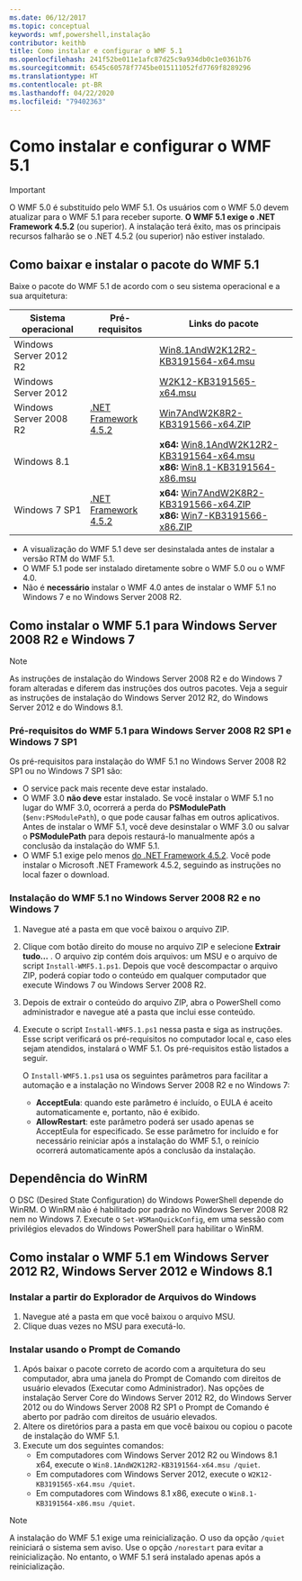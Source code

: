 ```yaml
---
ms.date: 06/12/2017
ms.topic: conceptual
keywords: wmf,powershell,instalação
contributor: keithb
title: Como instalar e configurar o WMF 5.1
ms.openlocfilehash: 241f52be011e1afc87d25c9a934db0c1e0361b76
ms.sourcegitcommit: 6545c60578f7745be015111052fd7769f8289296
ms.translationtype: HT
ms.contentlocale: pt-BR
ms.lasthandoff: 04/22/2020
ms.locfileid: "79402363"
---
```

# <a name="install-and-configure-wmf-51"></a>Como instalar e configurar o WMF 5.1

> [!IMPORTANT]
> O WMF 5.0 é substituído pelo WMF 5.1. Os usuários com o WMF 5.0 devem atualizar para o WMF 5.1 para receber suporte.
> **O WMF 5.1 exige o .NET Framework 4.5.2** (ou superior). A instalação terá êxito, mas os principais recursos falharão se o .NET 4.5.2 (ou superior) não estiver instalado.

## <a name="download-and-install-the-wmf-51-package"></a>Como baixar e instalar o pacote do WMF 5.1

Baixe o pacote do WMF 5.1 de acordo com o seu sistema operacional e a sua arquitetura:

| Sistema operacional       | Pré-requisitos           | Links do pacote                          |
|------------------------|-------------------------|----------------------------------------|
| Windows Server 2012 R2 |                         | [Win8.1AndW2K12R2-KB3191564-x64.msu][] |
| Windows Server 2012    |                         | [W2K12-KB3191565-x64.msu][]            |
| Windows Server 2008 R2 | [.NET Framework 4.5.2][]| [Win7AndW2K8R2-KB3191566-x64.ZIP][]    |
| Windows 8.1            |                         | **x64:** [Win8.1AndW2K12R2-KB3191564-x64.msu][]</br>**x86:** [Win8.1-KB3191564-x86.msu][] |
| Windows 7 SP1          | [.NET Framework 4.5.2][]| **x64:** [Win7AndW2K8R2-KB3191566-x64.ZIP][]</br>**x86:** [Win7-KB3191566-x86.ZIP][] |

[.NET Framework 4.5.2]: https://www.microsoft.com/download/details.aspx?id=42642
[W2K12-KB3191565-x64.msu]: https://go.microsoft.com/fwlink/?linkid=839513
[Win7-KB3191566-x86.ZIP]: https://go.microsoft.com/fwlink/?linkid=839522
[Win7AndW2K8R2-KB3191566-x64.ZIP]: https://go.microsoft.com/fwlink/?linkid=839523
[Win8.1-KB3191564-x86.msu]: https://go.microsoft.com/fwlink/?linkid=839521
[Win8.1AndW2K12R2-KB3191564-x64.msu]: https://go.microsoft.com/fwlink/?linkid=839516

- A visualização do WMF 5.1 deve ser desinstalada antes de instalar a versão RTM do WMF 5.1.
- O WMF 5.1 pode ser instalado diretamente sobre o WMF 5.0 ou o WMF 4.0.
- Não é **necessário** instalar o WMF 4.0 antes de instalar o WMF 5.1 no Windows 7 e no Windows Server 2008 R2.

## <a name="install-wmf-51-for-windows-server-2008-r2-and-windows-7"></a>Como instalar o WMF 5.1 para Windows Server 2008 R2 e Windows 7

> [!NOTE]
> As instruções de instalação do Windows Server 2008 R2 e do Windows 7 foram alteradas e diferem das instruções dos outros pacotes. Veja a seguir as instruções de instalação do Windows Server 2012 R2, do Windows Server 2012 e do Windows 8.1.

### <a name="wmf-51-prerequisites-for-windows-server-2008-r2-sp1-and-windows-7-sp1"></a>Pré-requisitos do WMF 5.1 para Windows Server 2008 R2 SP1 e Windows 7 SP1

Os pré-requisitos para instalação do WMF 5.1 no Windows Server 2008 R2 SP1 ou no Windows 7 SP1 são:

- O service pack mais recente deve estar instalado.
- O WMF 3.0 **não deve** estar instalado. Se você instalar o WMF 5.1 no lugar do WMF 3.0, ocorrerá a perda do **PSModulePath** (`$env:PSModulePath`), o que pode causar falhas em outros aplicativos. Antes de instalar o WMF 5.1, você deve desinstalar o WMF 3.0 ou salvar o **PSModulePath** para depois restaurá-lo manualmente após a conclusão da instalação do WMF 5.1.
- O WMF 5.1 exige pelo menos [do .NET Framework 4.5.2](https://www.microsoft.com/download/details.aspx?id=42642).
  Você pode instalar o Microsoft .NET Framework 4.5.2, seguindo as instruções no local fazer o download.

### <a name="installing-wmf-51-on-windows-server-2008-r2-and-windows-7"></a>Instalação do WMF 5.1 no Windows Server 2008 R2 e no Windows 7

1. Navegue até a pasta em que você baixou o arquivo ZIP.

2. Clique com botão direito do mouse no arquivo ZIP e selecione **Extrair tudo…** . O arquivo zip contém dois arquivos: um MSU e o arquivo de script `Install-WMF5.1.ps1`. Depois que você descompactar o arquivo ZIP, poderá copiar todo o conteúdo em qualquer computador que execute Windows 7 ou Windows Server 2008 R2.

3. Depois de extrair o conteúdo do arquivo ZIP, abra o PowerShell como administrador e navegue até a pasta que inclui esse conteúdo.

4. Execute o script `Install-WMF5.1.ps1` nessa pasta e siga as instruções. Esse script verificará os pré-requisitos no computador local e, caso eles sejam atendidos, instalará o WMF 5.1. Os pré-requisitos estão listados a seguir.

   O `Install-WMF5.1.ps1` usa os seguintes parâmetros para facilitar a automação e a instalação no Windows Server 2008 R2 e no Windows 7:

   - **AcceptEula**: quando este parâmetro é incluído, o EULA é aceito automaticamente e, portanto, não é exibido.
   - **AllowRestart**: este parâmetro poderá ser usado apenas se AcceptEula for especificado. Se esse parâmetro for incluído e for necessário reiniciar após a instalação do WMF 5.1, o reinício ocorrerá automaticamente após a conclusão da instalação.

## <a name="winrm-dependency"></a>Dependência do WinRM

O DSC (Desired State Configuration) do Windows PowerShell depende do WinRM. O WinRM não é habilitado por padrão no Windows Server 2008 R2 nem no Windows 7. Execute o `Set-WSManQuickConfig`, em uma sessão com privilégios elevados do Windows PowerShell para habilitar o WinRM.

## <a name="install-wmf-51-for-windows-server-2012-r2-windows-server-2012-and-windows-81"></a>Como instalar o WMF 5.1 em Windows Server 2012 R2, Windows Server 2012 e Windows 8.1

### <a name="install-from-windows-file-explorer"></a>Instalar a partir do Explorador de Arquivos do Windows

1. Navegue até a pasta em que você baixou o arquivo MSU.
2. Clique duas vezes no MSU para executá-lo.

### <a name="installing-from-the-command-prompt"></a>Instalar usando o Prompt de Comando

1. Após baixar o pacote correto de acordo com a arquitetura do seu computador, abra uma janela do Prompt de Comando com direitos de usuário elevados (Executar como Administrador). Nas opções de instalação Server Core do Windows Server 2012 R2, do Windows Server 2012 ou do Windows Server 2008 R2 SP1 o Prompt de Comando é aberto por padrão com direitos de usuário elevados.
2. Altere os diretórios para a pasta em que você baixou ou copiou o pacote de instalação do WMF 5.1.
3. Execute um dos seguintes comandos:
   - Em computadores com Windows Server 2012 R2 ou Windows 8.1 x64, execute o `Win8.1AndW2K12R2-KB3191564-x64.msu /quiet`.
   - Em computadores com Windows Server 2012, execute o `W2K12-KB3191565-x64.msu /quiet`.
   - Em computadores com Windows 8.1 x86, execute o `Win8.1-KB3191564-x86.msu /quiet`.

> [!NOTE]
> A instalação do WMF 5.1 exige uma reinicialização. O uso da opção `/quiet` reiniciará o sistema sem aviso. Use o opção `/norestart` para evitar a reinicialização. No entanto, o WMF 5.1 será instalado apenas após a reinicialização.
